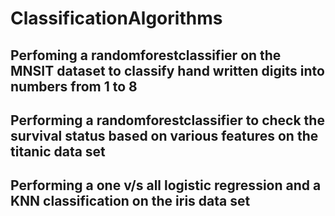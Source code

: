 # ClassificationAlgorithms
## Perfoming a randomforestclassifier on the MNSIT dataset to classify hand written digits into numbers from 1 to 8
## Performing a randomforestclassifier to check the survival status based on various features on the titanic data set
## Performing a one v/s all logistic regression and a KNN classification on the iris data set
